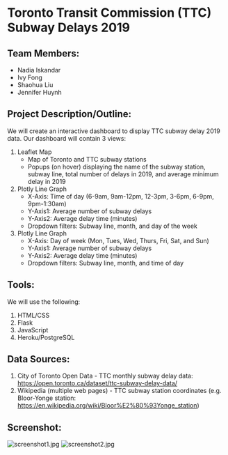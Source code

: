 # Toronto Transit Commission (TTC) Subway Delays 2019

## **Team Members:**
- Nadia Iskandar
- Ivy Fong
- Shaohua Liu
- Jennifer Huynh

## **Project Description/Outline:**
We will create an interactive dashboard to display TTC subway delay 2019 data. Our dashboard will contain 3 views:

1.	Leaflet Map
	- Map of Toronto and TTC subway stations
	- Popups (on hover) displaying the name of the subway station, subway line, total number of delays in 2019, and average minimum delay in 2019
2.	Plotly Line Graph
	- X-Axis: Time of day (6-9am, 9am-12pm, 12-3pm, 3-6pm, 6-9pm, 9pm-1:30am)
	- Y-Axis1: Average number of subway delays 
	- Y-Axis2: Average delay time (minutes)
	- Dropdown filters: Subway line, month, and day of the week
3.	Plotly Line Graph
	- X-Axis: Day of week (Mon, Tues, Wed, Thurs, Fri, Sat, and Sun)
	- Y-Axis1: Average number of subway delays 
	- Y-Axis2: Average delay time (minutes)
	- Dropdown filters: Subway line, month, and time of day

## **Tools:**
We will use the following:
1.	HTML/CSS
2.	Flask
3.	JavaScript
4.	Heroku/PostgreSQL

## **Data Sources:**
1.	City of Toronto Open Data - TTC monthly subway delay data: https://open.toronto.ca/dataset/ttc-subway-delay-data/
2.	Wikipedia (multiple web pages) - TTC subway station coordinates (e.g. Bloor-Yonge station: https://en.wikipedia.org/wiki/Bloor%E2%80%93Yonge_station)

## **Screenshot:**
![screenshot1.jpg](images/ttc_dashboard_screenshot1.JPG)
![screenshot2.jpg](images/ttc_dashboard_screenshot2.JPG)
